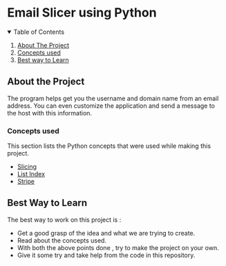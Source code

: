 # Email Slicer using Python

<details open="open">
  <summary>Table of Contents</summary>
  <ol>
    <li>
      <a href="#about-the-project">About The Project</a>
    <li>
      <a href="#concepts-used">Concepts used</a>
    </li>
    <li>
      <a href="#best-way-to-learn">Best way to Learn</a>
    </li>
  </ol>
</details>

## About the Project

The program helps get you the username and domain name from an email address. You can even customize the application and send a message to the host with this information.

### Concepts used

This section lists the Python concepts that were used while making this project.

- [Slicing](https://www.w3schools.com/python/python_strings_slicing.asp)
- [List Index](https://www.w3schools.com/python/ref_list_index.asp)
- [Stripe](https://www.w3schools.com/python/ref_string_strip.asp)

## Best Way to Learn

The best way to work on this project is :

- Get a good grasp of the idea and what we are trying to create.
- Read about the concepts used.
- With both the above points done , try to make the project on your own.
- Give it some try and take help from the code in this repository.